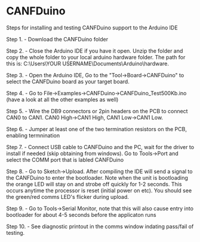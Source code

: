 # CANFDuino
Steps for installing and testing CANFDuino support to the Arduino IDE

Step 1. - Download the CANFDuino folder

Step 2. - Close the Arduino IDE if you have it open. Unzip the folder and copy the whole folder to your local arduino hardware folder. The path for this is: C:\Users\YOUR USERNAME\Documents\Arduino\hardware\.

Step 3. - Open the Arduino IDE, Go to the "Tool->Board->CANFDuino" to select the CANFDuino board as your target board.

Step 4. - Go to File->Examples->CANFDuino->CANFDuino_Test500Kb.ino (have a look at all the other examples as well)

Step 5. - Wire the DB9 connectors or 2pin headers on the PCB to connect CAN0 to CAN1. CAN0 High->CAN1 High, CAN1 Low->CAN1 Low.

Step 6. - Jumper at least one of the two termination resistors on the PCB, enabling termnination

Step 7. - Connect USB cable to CANFDuino and the PC, wait for the driver to install if needed (skip obtaining from windows). Go to Tools->Port and select the COMM port that is labled CANFDuino

Step 8. - Go to Sketch->Upload. After compiling the IDE will send a signal to the CANFDuino to enter the bootloader. Note when the unit is bootloading the orange LED will stay on and strobe off quickly for 1-2 seconds. This occurs anytime the processor is reset (initial power on etc). 
You should see the green/red comms LED's flicker during upload.

Step 9. - Go to Tools->Serial Monitor, note that this will also cause entry into bootloader for about 4-5 seconds before the applicaton runs

Step 10. - See diagnostic printout in the comms window indating pass/fail of testing.

